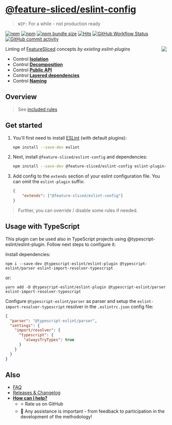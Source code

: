 # [@feature-sliced/eslint-config](https://www.npmjs.com/package/@feature-sliced/eslint-config)

> `WIP:` For a while - not production ready

[npm]: https://www.npmjs.com/package/@feature-sliced/eslint-config

[![npm](https://img.shields.io/npm/v/@feature-sliced/eslint-config?style=flat-square)][npm]
[![npm](https://img.shields.io/npm/dw/@feature-sliced/eslint-config?style=flat-square)][npm]
[![npm bundle size](https://img.shields.io/bundlephobia/min/@feature-sliced/eslint-config?style=flat-square)][npm]
[![Hits](https://hits.seeyoufarm.com/api/count/incr/badge.svg?url=https%3A%2F%2Fgithub.com%2Ffeature-sliced%2Feslint-plugin&count_bg=%2379C83D&title_bg=%23555555&icon=&icon_color=%23E7E7E7&title=hits&edge_flat=true)](https://hits.seeyoufarm.com)
[![GitHub Workflow Status](https://img.shields.io/github/workflow/status/feature-sliced/eslint-config/Test%20current%20build?label=tests&style=flat-square)](https://github.com/feature-sliced/eslint-config/actions)
[![GitHub commit activity](https://img.shields.io/github/commit-activity/m/feature-sliced/eslint-config?style=flat-square)](https://github.com/feature-sliced/eslint-config/commits)

<img src="https://avatars.githubusercontent.com/u/60469024?s=120&v=4" align="right">

Linting of [FeatureSliced](https://github.com/feature-sliced/documentation) concepts *by existing eslint-plugins*

- Control [**Isolation**](#)
- Control [**Decomposition**](#)
- Control [**Public API**](#)
- Control [**Layered dependencies**](#)
- Control [**Naming**](#)

<!--
Uncomment if will be needed

## Table of contents
* [Overview](#overview)
* [Get started](#get-started)
* [Usage](#usage)
* [Also](#also)
-->

## Overview

> See [included rules](/index.js)

<!--
This config help you

<details>
<summary>to <b>restrict imports</b> (not private paths, only public API)</summary>

```ts
// Fail
import { IssuesPage } from "pages/issues/ui";
import { addToCart } from "features/add-to-cart/model/actions"
import { Button } from "shared/ui/button/button";

// Pass
import { Issues } from "pages/issues";
import { addToCartModel } from "features/add-to-cart"
import { Button } from "shared/ui/button";
```

</details>
<details>
<summary>to <b>order imports</b> (app > pages > features > entities > shared)</summary>

```ts
// Fail
import { getSmth } from "./lib";
import axios from "axios";
import { data } from "../fixtures";
import { Button } from "shared/ui";
import { LoginForm } from "features/login-form";
import { debounce } from "shared/lib";

// Pass
import axios from "axios"; // 1) external libs
import { LoginForm } from "features/login-form"; // 2) features
import { Button } from "shared/ui"; // 3) shared/**
import { debounce } from "shared/lib";
import { data } from "../fixtures"; // 4) parent
import { getSmth } from "./lib"; // 5) sibling
```

</details>
<details>
<summary>to <b>use only absolute imports</b> (relative - only for module internal using)</summary>

> **NOTE:** Be sure, that your tsconfig allows you to use absolute imports
>
> - `baseUrl: "./src"`
>
```ts
// Fail
import Routing from "../../pages"
import { LoginForm } from "../features/login-form";
import { Button } from "../shared/ui";

// Pass
import Routing from "pages"
import { LoginForm } from "features/login-form";
import { Button } from "shared/ui";
```

</details>

-->

## Get started

1. You'll first need to install [ESLint](http://eslint.org) (with default plugins):

    ```sh
    npm install --save-dev eslint
    ```

2. Next, install `@feature-sliced/eslint-config` and dependencies:

    ```sh
    npm install --save-dev @feature-sliced/eslint-config eslint-plugin-import eslint-plugin-boundaries
    ```

3. Add config to the `extends` section of your eslint configuration file. You can omit the `eslint-plugin` suffix:

    ```json
    {
        "extends": ["@feature-sliced/eslint-config"]
    }
    ```

> Further, you can override / disable some rules if needed.

## Usage with TypeScript

This plugin can be used also in TypeScript projects using @typescript-eslint/eslint-plugin. Follow next steps to configure it:

Install dependencies:

```shell
npm i --save-dev @typescript-eslint/eslint-plugin @typescript-eslint/parser eslint-import-resolver-typescript
```
or:
```shell
yarn add -D @typescript-eslint/eslint-plugin @typescript-eslint/parser eslint-import-resolver-typescript
```

Configure `@typescript-eslint/parser` as parser and setup the `eslint-import-resolver-typescript` resolver in the `.eslintrc.json` config file:
```json
{
  "parser": "@typescript-eslint/parser",
  "settings": {
    "import/resolver": {
      "typescript": {
        "alwaysTryTypes": true
      }
    }
  }
}
```


## Also

- [FAQ](./FAQ.md)
- [Releases & Changelog](https://github.com/feature-sliced/eslint-config/releases)
- [**How can I help?**](./CONTRIBUTING.md)
  - ⭐ Rate us on GitHub
  - 💫 Any assistance is important - from feedback to participation in the development of the methodology!
